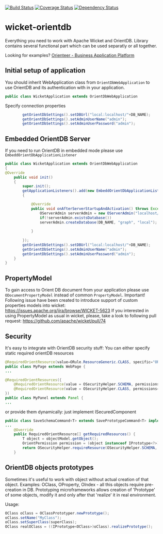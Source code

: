 [![Build Status](https://travis-ci.org/OrienteerBAP/wicket-orientdb.svg?branch=master)](https://travis-ci.org/OrienteerBAP/wicket-orientdb) [![Coverage Status](https://img.shields.io/coveralls/OrienteerBAP/wicket-orientdb.svg)](https://coveralls.io/r/OrienteerBAP/wicket-orientdb) [![Dependency Status](https://www.versioneye.com/user/projects/5871d31340543803e80abb74/badge.svg?style=flat-square)](https://www.versioneye.com/user/projects/5871d31340543803e80abb74)

wicket-orientdb
===============

Everything you need to work with Apache Wicket and OrientDB.
Library contains several functional part which can be used separatly or all together.

Looking for examples? [Orienteer - Business Application Platform](https://github.com/OrienteerBAP/Orienteer)

Initial setup of application
-----------------------

You should inherit WebApplication class from `OrientDbWebApplication` to use OrientDB and its authentication with in your application.

```java
public class WicketApplication extends OrientDbWebApplication
```

Specify connection properties
```java
		getOrientDbSettings().setDBUrl("local:localhost/"+DB_NAME);
		getOrientDbSettings().setAdminUserName("admin");
		getOrientDbSettings().setAdminUserPassword("admin");
```

Embedded OrientDB Server
------------------------

If you need to run OrientDB in embedded mode please use `EmbeddOrientDbApplicationListener`

```java
public class WicketApplication extends OrientDbWebApplication
{
@Override
	public void init()
	{
		super.init();
		getApplicationListeners().add(new EmbeddOrientDbApplicationListener(WicketApplication.class.getResource("db.config.xml"))
		{

			@Override
			public void onAfterServerStartupAndActivation() throws Exception {
				OServerAdmin serverAdmin = new OServerAdmin("localhost/"+DB_NAME).connect("root", "WicketOrientDB");
				if(!serverAdmin.existsDatabase())
			    serverAdmin.createDatabase(DB_NAME, "graph", "local");
			    
			}
			
		});
		getOrientDbSettings().setDBUrl("local:localhost/"+DB_NAME);
		getOrientDbSettings().setAdminUserName("admin");
		getOrientDbSettings().setAdminUserPassword("admin");
	}
}
```

PropertyModel
-------------

To gain access to Orient DB document from your application please use `ODocumentPropertyModel` instead of common `PropertyModel`.
Important! Following issue have been created to introduce support of custom properties models into wicket: 
https://issues.apache.org/jira/browse/WICKET-5623
If you interested in using PropertyModel as usual in wicket, please, take a look to following pull request: https://github.com/apache/wicket/pull/74

Security
--------

It's easy to integrate with OrientDB security stuff:
You can either specify static required orientDB resources

```java
@RequiredOrientResource(value=ORule.ResourceGeneric.CLASS, specific="ORole", permissions={OrientPermission.READ, OrientPermission.UPDATE})
public class MyPage extends WebPage {
...
```
```java
@RequiredOrientResources({
	@RequiredOrientResource(value = OSecurityHelper.SCHEMA, permissions=OrientPermission.READ),
	@RequiredOrientResource(value = OSecurityHelper.CLASS, permissions=OrientPermission.READ),
})
public class MyPanel extends Panel {
...
```

or provide them dynamically: just implement ISecuredComponent

```java
public class SaveSchemaCommand<T> extends SavePrototypeCommand<T> implements ISecuredComponent {
...
	@Override
	public RequiredOrientResource[] getRequiredResources() {
		T object = objectModel.getObject();
		OrientPermission permission = (object instanceof IPrototype<?>)?OrientPermission.CREATE:OrientPermission.UPDATE;
		return OSecurityHelper.requireResource(OSecurityHelper.SCHEMA, null, permission);
	}

```

OrientDB objects prototypes
---------------------------

Sometimes it's useful to work with object without actual creation of that object. Examples: OClass, OProperty, OIndex - all this objects require pre-creation in DB. Prototyping microframeworks allows creation of 'Prototype' of some objects, modify it and only after that 'realize' it in real environment. 

Usage:
```java
OClass oClass = OClassPrototyper.newPrototype();
oClass.setName("MyClass");
oClass.setSuperClass(superClass);
OClass realOClass = ((IPrototype<OClass>)oClass).realizePrototype();
```










